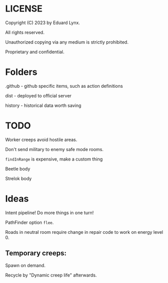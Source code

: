 # LICENSE
Copyright (C) 2023 by Eduard Lynx.

All rights reserved.

Unauthorized copying via any medium is strictly prohibited.

Proprietary and confidential.

# Folders
.github - github specific items, such as action definitions

dist - deployed to official server

history - historical data worth saving

# TODO
Worker creeps avoid hostile areas.

Don't send military to enemy safe mode rooms.

`findInRange` is expensive, make a custom thing

Beetle body

Strelok body

# Ideas
Intent pipeline! Do more things in one turn!

PathFinder option `flee`.

Roads in neutral room require change in repair code to work on energy level 0.

## Temporary creeps:

Spawn on demand.

Recycle by "Dynamic creep life" afterwards.
